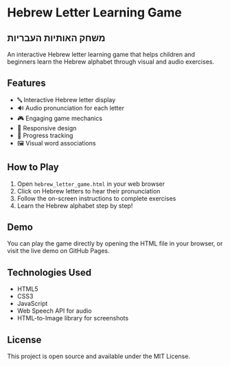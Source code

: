 # Hebrew Letter Learning Game
## משחק האותיות העבריות

An interactive Hebrew letter learning game that helps children and beginners learn the Hebrew alphabet through visual and audio exercises.

## Features

- 🔤 Interactive Hebrew letter display
- 🔊 Audio pronunciation for each letter
- 🎮 Engaging game mechanics
- 📱 Responsive design
- 🎯 Progress tracking
- 🖼️ Visual word associations

## How to Play

1. Open `hebrew_letter_game.html` in your web browser
2. Click on Hebrew letters to hear their pronunciation
3. Follow the on-screen instructions to complete exercises
4. Learn the Hebrew alphabet step by step!

## Demo

You can play the game directly by opening the HTML file in your browser, or visit the live demo on GitHub Pages.

## Technologies Used

- HTML5
- CSS3
- JavaScript
- Web Speech API for audio
- HTML-to-Image library for screenshots

## License

This project is open source and available under the MIT License.
